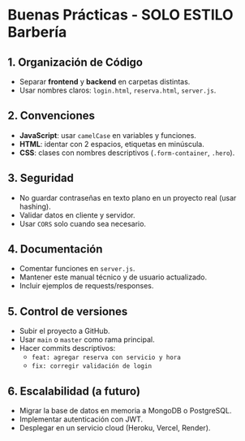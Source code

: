 # Buenas Prácticas - SOLO ESTILO Barbería

## 1. Organización de Código
- Separar **frontend** y **backend** en carpetas distintas.
- Usar nombres claros: `login.html`, `reserva.html`, `server.js`.

## 2. Convenciones
- **JavaScript**: usar `camelCase` en variables y funciones.
- **HTML**: identar con 2 espacios, etiquetas en minúscula.
- **CSS**: clases con nombres descriptivos (`.form-container`, `.hero`).

## 3. Seguridad
- No guardar contraseñas en texto plano en un proyecto real (usar hashing).
- Validar datos en cliente y servidor.
- Usar `CORS` solo cuando sea necesario.

## 4. Documentación
- Comentar funciones en `server.js`.
- Mantener este manual técnico y de usuario actualizado.
- Incluir ejemplos de requests/responses.

## 5. Control de versiones
- Subir el proyecto a GitHub.
- Usar `main` o `master` como rama principal.
- Hacer commits descriptivos:
  - `feat: agregar reserva con servicio y hora`
  - `fix: corregir validación de login`

## 6. Escalabilidad (a futuro)
- Migrar la base de datos en memoria a MongoDB o PostgreSQL.
- Implementar autenticación con JWT.
- Desplegar en un servicio cloud (Heroku, Vercel, Render).


